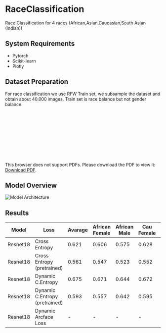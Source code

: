 # RaceClassification
Race Classification for 4 races (African,Asian,Caucasian,South Asian (Indian))

## System Requirements

* Pytorch
* Scikit-learn
* Plotly

## Dataset Preparation

For race classification we use RFW Train set, we subsample the dataset and obtain about 40.000 images. Train set is race balance but not gender balance.

<object data="https://github.com/seymayucer/RaceClassification/blob/master/source/all_data.pdf" type="application/pdf" width="700px" height="700px">
    <embed src="https://github.com/seymayucer/RaceClassification/blob/master/source/all_data.pdf">
        <p>This browser does not support PDFs. Please download the PDF to view it: <a href="source/all_data.pdf">Download PDF</a>.</p>
    </embed>
</object>


## Model Overview

![Model Architecture](source/model.png)

## Results

| Model    | Loss              | Avarage | African Female | African Male | Cau Female | Cau Male|std| 
|----------|-------------------|---------|----------|----------|---------|--------|---------|
| Resnet18 | Cross Entropy     | 0.621   | 0.606    | 0.575    | 0.628   | 0.670  |0.0399|
| Resnet18 | Cross Entropy (pretrained)    | 0.561   | 0.547   | 0.523    |0.552   | 0.616  |0.0397|
| Resnet18 | Dynamic C.Entropy | 0.675   | 0.671    | 0.644    | 0.672   | 0.710  |0.0271|
| Resnet18 | Dynamic C.Entropy (pretrained) | 0.593   | 0.557    | 0.642    | 0.595   | 0.673  |0.051
| Resnet18 | Dynamic Arcface Loss     | -      | -       | -       | -      | -     |-|
